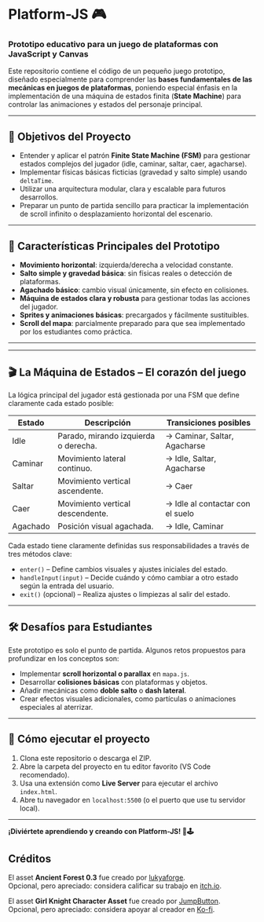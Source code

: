 # Platform-JS 🎮  

### Prototipo educativo para un juego de plataformas con JavaScript y Canvas

Este repositorio contiene el código de un pequeño juego prototipo, diseñado especialmente para comprender las **bases fundamentales de las mecánicas en juegos de plataformas**, poniendo especial énfasis en la implementación de una máquina de estados finita (**State Machine**) para controlar las animaciones y estados del personaje principal.

---

## 🎯 Objetivos del Proyecto

- Entender y aplicar el patrón **Finite State Machine (FSM)** para gestionar estados complejos del jugador (idle, caminar, saltar, caer, agacharse).
- Implementar físicas básicas ficticias (gravedad y salto simple) usando `deltaTime`.
- Utilizar una arquitectura modular, clara y escalable para futuros desarrollos.
- Preparar un punto de partida sencillo para practicar la implementación de scroll infinito o desplazamiento horizontal del escenario.

---

## 🚀 Características Principales del Prototipo

- **Movimiento horizontal**: izquierda/derecha a velocidad constante.
- **Salto simple y gravedad básica**: sin físicas reales o detección de plataformas.
- **Agachado básico**: cambio visual únicamente, sin efecto en colisiones.
- **Máquina de estados clara y robusta** para gestionar todas las acciones del jugador.
- **Sprites y animaciones básicas**: precargados y fácilmente sustituibles.
- **Scroll del mapa**: parcialmente preparado para que sea implementado por los estudiantes como práctica.

---


---

## 🎬 La Máquina de Estados – El corazón del juego

La lógica principal del jugador está gestionada por una FSM que define claramente cada estado posible:

| Estado | Descripción                             | Transiciones posibles                        |
|--------|-----------------------------------------|----------------------------------------------|
| Idle   | Parado, mirando izquierda o derecha.    | → Caminar, Saltar, Agacharse                 |
| Caminar| Movimiento lateral continuo.            | → Idle, Saltar, Agacharse                    |
| Saltar | Movimiento vertical ascendente.         | → Caer                                       |
| Caer   | Movimiento vertical descendente.        | → Idle al contactar con el suelo             |
| Agachado | Posición visual agachada.             | → Idle, Caminar                              |

Cada estado tiene claramente definidas sus responsabilidades a través de tres métodos clave:

- `enter()` – Define cambios visuales y ajustes iniciales del estado.
- `handleInput(input)` – Decide cuándo y cómo cambiar a otro estado según la entrada del usuario.
- `exit()` (opcional) – Realiza ajustes o limpiezas al salir del estado.

---

## 🛠️ Desafíos para Estudiantes

Este prototipo es solo el punto de partida. Algunos retos propuestos para profundizar en los conceptos son:

- Implementar **scroll horizontal o parallax** en `mapa.js`.
- Desarrollar **colisiones básicas** con plataformas y objetos.
- Añadir mecánicas como **doble salto** o **dash lateral**.
- Crear efectos visuales adicionales, como partículas o animaciones especiales al aterrizar.

---

## 📌 Cómo ejecutar el proyecto

1. Clona este repositorio o descarga el ZIP.
2. Abre la carpeta del proyecto en tu editor favorito (VS Code recomendado).
3. Usa una extensión como **Live Server** para ejecutar el archivo `index.html`.
4. Abre tu navegador en `localhost:5500` (o el puerto que use tu servidor local).

---

**¡Diviértete aprendiendo y creando con Platform-JS! 🚀🕹️**

## Créditos

El asset **Ancient Forest 0.3** fue creado por [lukyaforge](https://lukyaforge.itch.io/ancientforest).  
Opcional, pero apreciado: considera calificar su trabajo en [itch.io](https://lukyaforge.itch.io/ancientforest).

El asset **Girl Knight Character Asset** fue creado por [JumpButton](https://jumpbutton.itch.io/girlknightasset).  
Opcional, pero apreciado: considera apoyar al creador en [Ko-fi](https://ko-fi.com/jump_button).
